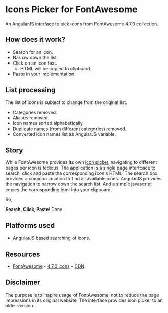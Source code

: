 # Icons Picker for FontAwesome

An AngularJS interface to pick icons from FontAwesome 4.7.0 collection.


## How does it work?

 * Search for an icon.
 * Narrow down the list.
 * Click on an icon text.
   - HTML will be copied to clipboard.
 * Paste in your implementation.


## List processing

The list of icons is subject to change from the original list.

 * Categories removed.
 * Aliases removed.
 * Icon names sorted alphabetically.
 * Duplicate names (from different categories) removed.
 * Converted icon names list as AngularJS variable.


## Story

While FontAwesome provides its own [icon picker](https://fontawesome.com/v4.7.0/icons/), navigating to different pages per icon is tedious. The application is a single page interfcace to search, click and paste the corresponding icon's HTML. The search box provides a common location to find all available icons. AngularJS provides the navigation to narrow down the search list. And a simple javascript copies the corresponding html into your clipboard.

So,

**Search, Click, Paste**! Done.


## Platforms used

 * AngularJS based searching of icons.


## Resources

 * [FontAwesome](https://github.com/FortAwesome/Font-Awesome) - [4.7.0 icons](https://fontawesome.com/v4.7.0/icons/) - [CDN](https://www.bootstrapcdn.com/fontawesome/).


## Disclaimer

The purpose is to inspire usage of FontAwesome, not to reduce the page impressions in its original website. The interface provides icon picker to an older version.
